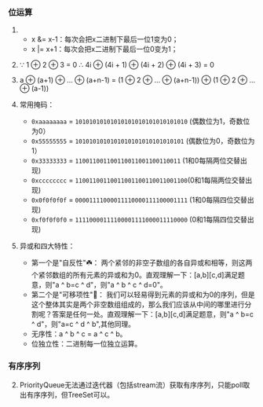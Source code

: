 ### 位运算

1. - x &= x-1：每次会把x二进制下最后一位1变为0；
   - x |= x+1：每次会把x二进制下最后一位0变为1；
2. ∵ 1 ⊕ 2 ⊕ 3 = 0 ∴ 4i ⊕ (4i + 1) ⊕ (4i + 2) ⊕ (4i + 3) = 0
3. a ⊕ (a+1) ⊕ ... ⊕ (a+n-1) = (1 ⊕ 2 ⊕ ... ⊕ (a+n-1)) ⊕ (1 ⊕ 2 ⊕ ... ⊕ (a-1))
4. 常用掩码：

   - `0xaaaaaaaa` = `10101010101010101010101010101010` (偶数位为1，奇数位为0）
   - `0x55555555` = `1010101010101010101010101010101` (偶数位为0，奇数位为1）
   - `0x33333333` = `110011001100110011001100110011` (1和0每隔两位交替出现)
   - `0xcccccccc` = `11001100110011001100110011001100`(0和1每隔两位交替出现)
   - `0x0f0f0f0f` = `00001111000011110000111100001111` (1和0每隔四位交替出现)
   - `0xf0f0f0f0` = `11110000111100001111000011110000` (0和1每隔四位交替出现)
5. 异或和四大特性：

   - 第一个是"自反性"☘️： 两个紧邻的非空子数组的各自异或和相等，则这两个紧邻数组的所有元素的异或和为0。直观理解一下：[a,b][c,d]满足题意，则"a ^ b=c ^ d"，则"a ^ b ^ c ^ d=0"。
   - 第二个是"可移项性"🍄： 我们可以轻易得到元素的异或和为0的序列，但是这个整体其实是两个非空数组组成的，那么我们应该从中间的哪里进行分割呢？答案是任何一处。直观理解一下：[a,b][c,d]满足题意，则"a ^ b=c ^ d"，则"a=c ^ d ^ b",其他同理。
   - 无序性：a ^ b ^ c = a ^ c ^ b。
   - 位独立性：二进制每一位独立运算。

### 有序序列

2. PriorityQueue无法通过迭代器（包括stream流）获取有序序列，只能poll取出有序序列，但TreeSet可以。

